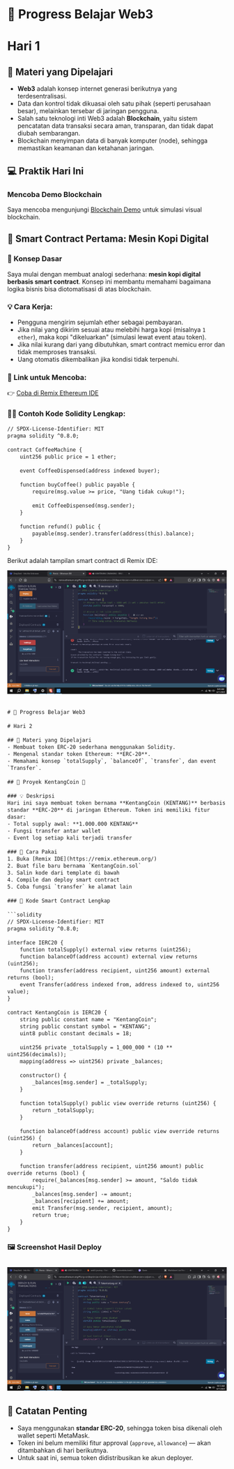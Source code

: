 

# 📘 Progress Belajar Web3

 # Hari 1

## 🧠 Materi yang Dipelajari

- **Web3** adalah konsep internet generasi berikutnya yang terdesentralisasi.
- Data dan kontrol tidak dikuasai oleh satu pihak (seperti perusahaan besar), melainkan tersebar di jaringan pengguna.
- Salah satu teknologi inti Web3 adalah **Blockchain**, yaitu sistem pencatatan data transaksi secara aman, transparan, dan tidak dapat diubah sembarangan.
- Blockchain menyimpan data di banyak komputer (node), sehingga memastikan keamanan dan ketahanan jaringan.

## 💻 Praktik Hari Ini

### Mencoba Demo Blockchain
Saya mencoba mengunjungi [Blockchain Demo](https://blockchaindemo.io/) untuk simulasi visual blockchain.

## 📜 Smart Contract Pertama: Mesin Kopi Digital

### 🧩 Konsep Dasar

Saya mulai dengan membuat analogi sederhana: **mesin kopi digital berbasis smart contract**. Konsep ini membantu memahami bagaimana logika bisnis bisa diotomatisasi di atas blockchain.

### 💡 Cara Kerja:
- Pengguna mengirim sejumlah ether sebagai pembayaran.
- Jika nilai yang dikirim sesuai atau melebihi harga kopi (misalnya `1 ether`), maka kopi "dikeluarkan" (simulasi lewat event atau token).
- Jika nilai kurang dari yang dibutuhkan, smart contract memicu error dan tidak memproses transaksi.
- Uang otomatis dikembalikan jika kondisi tidak terpenuhi.



### 🔗 Link untuk Mencoba:
👉 [Coba di Remix Ethereum IDE](https://remix.ethereum.org/)

### 🧑‍💻 Contoh Kode Solidity Lengkap:

```
// SPDX-License-Identifier: MIT
pragma solidity ^0.8.0;

contract CoffeeMachine {
    uint256 public price = 1 ether;

    event CoffeeDispensed(address indexed buyer);

    function buyCoffee() public payable {
        require(msg.value >= price, "Uang tidak cukup!");

        emit CoffeeDispensed(msg.sender);
    }

    function refund() public {
        payable(msg.sender).transfer(address(this).balance);
    }
}
```

Berikut adalah tampilan smart contract di Remix IDE:

![Smart Contract Mesin Kopi](day1/coffee-contract.png)

```

# 📘 Progress Belajar Web3 

# Hari 2

## 🧠 Materi yang Dipelajari
- Membuat token ERC-20 sederhana menggunakan Solidity.
- Mengenal standar token Ethereum: **ERC-20**.
- Memahami konsep `totalSupply`, `balanceOf`, `transfer`, dan event `Transfer`.

## 🚀 Proyek KentangCoin 🥔

### 💡 Deskripsi
Hari ini saya membuat token bernama **KentangCoin (KENTANG)** berbasis standar **ERC-20** di jaringan Ethereum. Token ini memiliki fitur dasar:
- Total supply awal: **1.000.000 KENTANG**
- Fungsi transfer antar wallet
- Event log setiap kali terjadi transfer

### 🔧 Cara Pakai
1. Buka [Remix IDE](https://remix.ethereum.org/)
2. Buat file baru bernama `KentangCoin.sol`
3. Salin kode dari template di bawah
4. Compile dan deploy smart contract
5. Coba fungsi `transfer` ke alamat lain

### 📄 Kode Smart Contract Lengkap

```solidity
// SPDX-License-Identifier: MIT
pragma solidity ^0.8.0;

interface IERC20 {
    function totalSupply() external view returns (uint256);
    function balanceOf(address account) external view returns (uint256);
    function transfer(address recipient, uint256 amount) external returns (bool);
    event Transfer(address indexed from, address indexed to, uint256 value);
}

contract KentangCoin is IERC20 {
    string public constant name = "KentangCoin";
    string public constant symbol = "KENTANG";
    uint8 public constant decimals = 18;

    uint256 private _totalSupply = 1_000_000 * (10 ** uint256(decimals));
    mapping(address => uint256) private _balances;

    constructor() {
        _balances[msg.sender] = _totalSupply;
    }

    function totalSupply() public view override returns (uint256) {
        return _totalSupply;
    }

    function balanceOf(address account) public view override returns (uint256) {
        return _balances[account];
    }

    function transfer(address recipient, uint256 amount) public override returns (bool) {
        require(_balances[msg.sender] >= amount, "Saldo tidak mencukupi");
        _balances[msg.sender] -= amount;
        _balances[recipient] += amount;
        emit Transfer(msg.sender, recipient, amount);
        return true;
    }
}
```

### 🖼️ Screenshot Hasil Deploy

![Hasil Deploy KentangCoin di Remix](day2/kentangcoin.png)
---

## 📌 Catatan Penting
- Saya menggunakan **standar ERC-20**, sehingga token bisa dikenali oleh wallet seperti MetaMask.
- Token ini belum memiliki fitur approval (`approve`, `allowance`) — akan ditambahkan di hari berikutnya.
- Untuk saat ini, semua token didistribusikan ke akun deployer.

